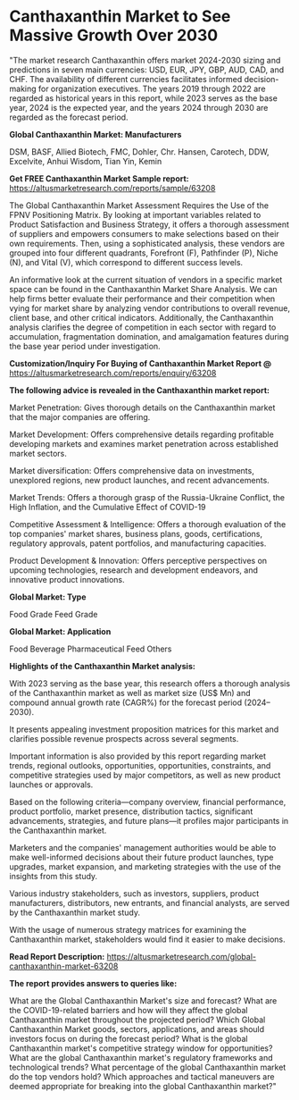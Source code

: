 <h1>Canthaxanthin Market to See Massive Growth Over 2030 </h1>

"The market research Canthaxanthin offers market 2024-2030 sizing and predictions in seven main currencies: USD, EUR, JPY, GBP, AUD, CAD, and CHF. The availability of different currencies facilitates informed decision-making for organization executives. The years 2019 through 2022 are regarded as historical years in this report, while 2023 serves as the base year, 2024 is the expected year, and the years 2024 through 2030 are regarded as the forecast period.

<b>Global Canthaxanthin Market: Manufacturers</b>

DSM, BASF, Allied Biotech, FMC, Dohler, Chr. Hansen, Carotech, DDW, Excelvite, Anhui Wisdom, Tian Yin, Kemin

<b>Get FREE Canthaxanthin Market Sample report:</b> <a href="https://altusmarketresearch.com/reports/sample/63208">https://altusmarketresearch.com/reports/sample/63208</a>

The Global Canthaxanthin Market Assessment Requires the Use of the FPNV Positioning Matrix. By looking at important variables related to Product Satisfaction and Business Strategy, it offers a thorough assessment of suppliers and empowers consumers to make selections based on their own requirements. Then, using a sophisticated analysis, these vendors are grouped into four different quadrants, Forefront (F), Pathfinder (P), Niche (N), and Vital (V), which correspond to different success levels.

An informative look at the current situation of vendors in a specific market space can be found in the Canthaxanthin Market Share Analysis. We can help firms better evaluate their performance and their competition when vying for market share by analyzing vendor contributions to overall revenue, client base, and other critical indicators. Additionally, the Canthaxanthin analysis clarifies the degree of competition in each sector with regard to accumulation, fragmentation domination, and amalgamation features during the base year period under investigation.

<b>Customization/Inquiry For Buying of Canthaxanthin Market Report @</b> <a href="https://altusmarketresearch.com/reports/enquiry/63208">https://altusmarketresearch.com/reports/enquiry/63208</a>

<b>The following advice is revealed in the Canthaxanthin market report:</b>

Market Penetration: Gives thorough details on the Canthaxanthin market that the major companies are offering.

Market Development: Offers comprehensive details regarding profitable developing markets and examines market penetration across established market sectors.

Market diversification: Offers comprehensive data on investments, unexplored regions, new product launches, and recent advancements.

Market Trends: Offers a thorough grasp of the Russia-Ukraine Conflict, the High Inflation, and the Cumulative Effect of COVID-19

Competitive Assessment & Intelligence: Offers a thorough evaluation of the top companies' market shares, business plans, goods, certifications, regulatory approvals, patent portfolios, and manufacturing capacities.

Product Development & Innovation: Offers perceptive perspectives on upcoming technologies, research and development endeavors, and innovative product innovations.

<b>Global Market: Type</b>

Food Grade
Feed Grade

<b>Global Market: Application</b>

Food
Beverage
Pharmaceutical
Feed
Others


<b>Highlights of the Canthaxanthin Market analysis:</b>

With 2023 serving as the base year, this research offers a thorough analysis of the Canthaxanthin market as well as market size (US$ Mn) and compound annual growth rate (CAGR%) for the forecast period (2024–2030).

It presents appealing investment proposition matrices for this market and clarifies possible revenue prospects across several segments.

Important information is also provided by this report regarding market trends, regional outlooks, opportunities, opportunities, constraints, and competitive strategies used by major competitors, as well as new product launches or approvals.

Based on the following criteria—company overview, financial performance, product portfolio, market presence, distribution tactics, significant advancements, strategies, and future plans—it profiles major participants in the Canthaxanthin market.

Marketers and the companies' management authorities would be able to make well-informed decisions about their future product launches, type upgrades, market expansion, and marketing strategies with the use of the insights from this study.

Various industry stakeholders, such as investors, suppliers, product manufacturers, distributors, new entrants, and financial analysts, are served by the Canthaxanthin market study.

With the usage of numerous strategy matrices for examining the Canthaxanthin market, stakeholders would find it easier to make decisions.

<b>Read Report Description:</b> <a href="https://altusmarketresearch.com/global-canthaxanthin-market-63208">https://altusmarketresearch.com/global-canthaxanthin-market-63208</a>

<b>The report provides answers to queries like:</b>

What are the Global Canthaxanthin Market's size and forecast?
What are the COVID-19-related barriers and how will they affect the global Canthaxanthin market throughout the projected period?
Which Global Canthaxanthin Market goods, sectors, applications, and areas should investors focus on during the forecast period?
What is the global Canthaxanthin market's competitive strategy window for opportunities?
What are the global Canthaxanthin market's regulatory frameworks and technological trends?
What percentage of the global Canthaxanthin market do the top vendors hold?
Which approaches and tactical maneuvers are deemed appropriate for breaking into the global Canthaxanthin market?"
